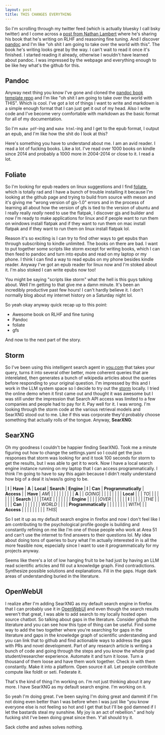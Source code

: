 ```yaml
---
layout: post
title: THIS CHANGES EVERYTHING
---
```


So I'm scrolling through my twitter feed (which is actually bluesky I call bsky twitter) and I come across a [post from Nathan Lambert](https://bsky.app/profile/natolambert.bsky.social/post/3lh5jih226k2k) where he's sharing his book that he's writing on RLHF and reasoning fine tuning. And I discover [pandoc](https://pandoc.org/) and I'm like "oh shit I am going to take over the world with this". The book he's writing looks great by the way. I can't wait to read it once it's finished. I started reading it already, otherwise I wouldn't have learned about pandoc. I was impressed by the webpage and everything enough to be like hey what's the github for this.

## Pandoc

Anyway next thing you know I've gone and cloned the [pandoc book template repo](https://github.com/wikiti/pandoc-book-template) and I'm like "oh shit I am going to take over the world with THIS". Which is cool. I've got a lot of things I want to write and markdown is a simple enough format that I can just get it out of my head. Also I write code and I've become very comfortable with markdown as the basic format for all of my documentation.


So I'm `make pdf`-ing and `make html`-ing and I get to the epub format, I output an epub, and I'm like how the shit do I look at this?  

Here's something you have to understand about me. I am an avid reader. I read a lot of fucking books. Like a lot. I've read over 1000 books on kindle since 2014 and probably a 1000 more in 2004-2014 or close to it. I read a lot. 

## Foliate

So I'm looking for epub readers on linux suggestions and I find [foliate](https://github.com/johnfactotum/foliate), which is totally rad and I have a bunch of trouble installing it because I'm looking at the github page and trying to build from source with meson and it's giving me "wrong version of gjs-1.0" errors and in the process of learning all about how the version of gfs is tied to the version of ubuntu and I really really *really* need to use the flatpak, I discover gjs and builder and now I'm ready to make applications for linux and if people want to run them on windows install flatpak and if they want to run them on mac install flatpak and if they want to run them on linux install flatpak lol. 

Reason it's so exciting is I can try to find other ways to get epubs than through subscribing to kindle unlimited. The books on there are bad. I want to put together some scripts like storm except for writing books, which I can then feed to pandoc and turn into epubs and read on my laptop or my phone. I think I can find a way to read epubs on my phone besides kindle reader. Anyway I've got an epub reader for linux now and I'm stoked about it. I'm also stoked I can write epubs now too!

You might be saying "scripts like storm" what the hell is this guys talking about. Well I'm getting to that give me a damn minute. It's been an incredibly productive past few hours! I can't hardly believe it. I don't normally blog about my internet history on a Saturday night lol.

So yeah okay anyway quick recap up to this point:
- Awesome book on RLHF and fine tuning
- Pandoc
- foliate
- gfs

And now to the next part of the story.

## Storm
So I've been using this intelligent search agent in [you.com](http://you.com) that takes your query, turns it into several other better, more coherent queries that are interelated, then generates a bunch of wikipedia articles about the queries before responding to your original question. I'm impressed by this and I work in the LLM system space so I decide to try out the [storm](https://github.com/stanford-oval/storm) locally. I tried the online demo when it first came out and thought it was awesome but I was still under the impression that Search API access was limited to a few companies and people had to pay for it. Pay well for it. I was wrong. I'm looking through the storm code at the various retrieval models and SearXNG stood out to me. Like if this was corporate they'd probably choose something that actually rolls of the tongue. Anyway, **SearXNG**:

## SearXNG

Oh my goodness I couldn't be happier finding SearXNG. Took me a minute figuring out how to change the settings.yaml so I could get the json responses that storm was looking for and it took 100 seconds for storm to get the results, but I was able to get it to work. Now I have a local search engine instance running on my laptop that I can access programmatically. I think I'm going to have to say this again because I didn't really understand how big of a deal it is/was/is going to be.

| **I** | **Have** | **A** | **Local** | **Search** | **Engine** | **I** | **Can** | **Programmatically** | **Access** |
| **Have**               | *AM*| | | | | | | | |
| **A**                  | | *GOING*| | | | | | | |
| **Local**              | | | *TO*| | | | | | |
| **Search**            | | | |*TAKE* | | | | | |
| **Engine**           | | | | |*OVER* | | | | |
| **I**                  | | | | | |*THE* | | | |
| **Can**                | | | | | | | *WORLD* | | |
| **Programmatically**   | | | | | | | | *WITH*| |
| **Access**             | | | | | | | | | *THIS*|

So I set it up as my default search engine in firefox and now I don't feel like I am contributing to the psychological profile google is building and constantly refining on me like I'm one of those people who work at Area 51 and can't use the internet to find answers to their questions lol. My idea about doing tons of queries to bury what I'm actually interested in is all the more feasible now, especially since I want to use it programmatically for my projects anyway.

Seems like there's a lot of low hanging fruit to be had just by having an LLM read scientific articles and fill out a knowledge graph. Find contradictions. Synthesize possible solutions and explanations. Fill in the gaps. Huge dark areas of understanding buried in the literature.

## OpenWebUI
I realize after I'm adding SearXNG as my default search engine in firefox that I can probably use it in [OpenWebUI](https://openwebui.com/) and even though the search results weren't that great, I was able to add search to my locally hosted open source chatbot. So talking about gaps in the literature. Consider github the literature and you can see how this type of thing can be useful. Find some way to add the two together where you're searching for gaps in the literature and gaps in the knowledge graph of scientific understanding and you can link that to github and find actionable ways to address the gaps with PRs and novel development. Part of any research article is writing a bunch of code and going through the steps and you know the whole grad student/researcher experience. Automate it and turn it loose. Turn a thousand of them loose and have them work together. Check in with them constantly. Make it into a platform. Open source it all. Let people contribute compute like foldit or seti. Federate it.

That's the kind of thing I'm working on. I'm not just thinking about it any more. I have SearXNG as my default search engine. I'm working on it.

So yeah I'm doing great. I've been saying I'm doing great and dammit if I'm not doing even better than I was before when I was just like "you know everyone else is not feeling so hot and I get that but I'll be god damned if I let the bastards steal my sunshine. My joy is an act of rebellion." and holy fucking shit I've been doing great since then. Y'all should try it.

Sack clothe and ashes solves nothing.
